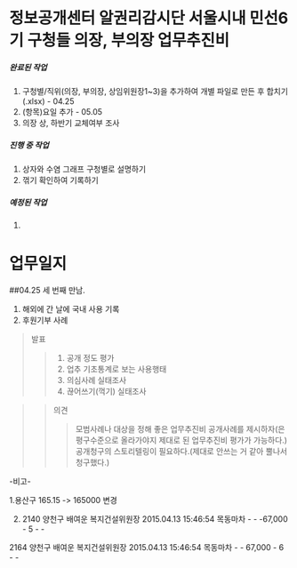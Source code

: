 ﻿정보공개센터 알권리감시단 서울시내 민선6기 구청들 의장, 부의장 업무추진비
===================

##### 완료된 작업

1. 구청별/직위(의장, 부의장, 상임위원장1~3)을 추가하여 개별 파일로 만든 후 합치기(.xlsx) - 04.25
2. (항목)요일 추가  - 05.05
3. 의장 상, 하반기 교체여부 조사
##### 진행 중 작업

1. 상자와 수염 그래프 구청별로 설명하기
2. 꺾기 확인하여 기록하기

##### 예정된 작업
 
1. 


업무일지
============

##04.25 세 번째 만남. 

1. 해외에 간 날에 국내 사용 기록
2. 후원기부 사례

>발표
>>1. 공개 정도 평가
>>2. 업추 기초통계로 보는 사용행태
>>3. 의심사례 실태조사
>>4. 끊어쓰기(꺽기) 실태조사

>>의견
>>>모범사례나 대상을 정해 좋은 업무추진비 공개사례를 제시하자(은평구수준으로 올라가야지 제대로 된 업무추진비 평가가 가능하다.)
>>>공개청구의 스토리텔링이 필요하다.(제대로 안쓰는 거 같아 뿔나서 청구했다.)

 

-비고-

1.용산구 165.15   -> 165000 변경

2. 2140	양천구	배여운	복지건설위원장	2015.04.13	15:46:54	목동마차	-	-	-67,000	-	5	-	-

2164	양천구	배여운	복지건설위원장	2015.04.13	15:46:54	목동마차	-	-	67,000	-	6	-	-
